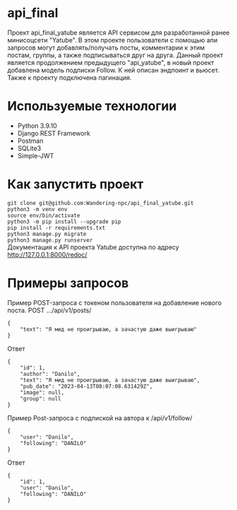 # api_final
Проект api_final_yatube является API сервисом для разработанной ранее минисоцсети "Yatube". В этом проекте пользователи с помощью апи запросов могут добавлять/получать посты, комментарии к этим постам, группы, а также подписываться друг на друга. Данный проект является продолжением предыдущего "api_yatube",  в новый проект добавлена модель подписки Follow. К ней описан эндпоинт и вьюсет. Также к проекту подключена пагинация.
# Используемые технологии
+ Python 3.9.10
+ Django REST Framework
+ Postman
+ SQLite3
+ Simple-JWT
# Как запустить проект
`git clone git@github.com:Wandering-npc/api_final_yatube.git`  
`python3 -m venv env`  
`source env/bin/activate`  
`python3 -m pip install --upgrade pip`  
`pip install -r requirements.txt`  
`python3 manage.py migrate`  
`python3 manage.py runserver`  
Документация к API проекта Yatube доступна по адресу http://127.0.0.1:8000/redoc/
# Примеры запросов
Пример POST-запроса с токеном пользователя на добавление нового поста. POST .../api/v1/posts/  
```
{
    "text": "Я мид не проигрываю, а зачастую даже выигрываю"
}
```
Ответ  
```
{
    "id": 1,  
    "author": "Danilo",  
    "text": "Я мид не проигрываю, а зачастую даже выигрываю",  
    "pub_date": "2023-04-13T08:07:08.631429Z",  
    "image": null,  
    "group": null  
}
```
Пример Post-запроса с подпиской на автора к /api/v1/follow/  
```
{
    "user": "Danilo",
    "following": "DANILO"
}
```
Ответ  
```
{
    "id": 1,
    "user": "Danilo",
    "following": "DANILO"
}
```
